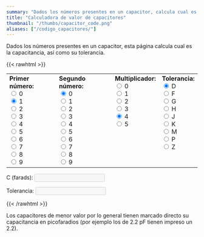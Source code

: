 ```yaml
---
summary: "Dados los números presentes en un capacitor, calcula cual es la capacitancia, y su tolerancia."
title: "Calculadora de valor de capacitores"
thumbnail: "/thumbs/capacitor_code.png"
aliases: ["/codigo_capacitores/"]
---
```


Dados los números presentes en un capacitor, esta página calcula cual es la capacitancia, así como su tolerancia.

{{< rawhtml >}}
<form action="" id="ccForm">
<table cellpadding="10" id="colorCode"><tr>
<td>
<b>Primer número:</b><br/>
<input name="band01" type="radio" value="0" class="w3-radio"/> <label class="w3-validate">0</label><br/>
<input name="band01" type="radio" value="10" checked="checked" class="w3-radio"/> <label class="w3-validate">1</label><br/>
<input name="band01" type="radio" value="20" class="w3-radio"/> <label class="w3-validate">2</label><br/>
<input name="band01" type="radio" value="30" class="w3-radio"/> <label class="w3-validate">3</label><br/>
<input name="band01" type="radio" value="40" class="w3-radio"/> <label class="w3-validate">4</label><br/>
<input name="band01" type="radio" value="50" class="w3-radio"/> <label class="w3-validate">5</label><br/>
<input name="band01" type="radio" value="60" class="w3-radio"/> <label class="w3-validate">6</label><br/>
<input name="band01" type="radio" value="70" class="w3-radio"/> <label class="w3-validate">7</label><br/>
<input name="band01" type="radio" value="80" class="w3-radio"/> <label class="w3-validate">8</label><br/>
<input name="band01" type="radio" value="90" class="w3-radio"/> <label class="w3-validate">9</label><br/>
</td>
<td>
<b>Segundo número:</b><br/>
<input name="band02" type="radio" value="0" checked="checked" class="w3-radio"/> <label class="w3-validate">0</label><br/>
<input name="band02" type="radio" value="1" class="w3-radio"/> <label class="w3-validate">1</label><br/>
<input name="band02" type="radio" value="2" class="w3-radio"/> <label class="w3-validate">2</label><br/>
<input name="band02" type="radio" value="3" class="w3-radio"/> <label class="w3-validate">3</label><br/>
<input name="band02" type="radio" value="4" class="w3-radio"/> <label class="w3-validate">4</label><br/>
<input name="band02" type="radio" value="5" class="w3-radio"/> <label class="w3-validate">5</label><br/>
<input name="band02" type="radio" value="6" class="w3-radio"/> <label class="w3-validate">6</label><br/>
<input name="band02" type="radio" value="7" class="w3-radio"/> <label class="w3-validate">7</label><br/>
<input name="band02" type="radio" value="8" class="w3-radio"/> <label class="w3-validate">8</label><br/>
<input name="band02" type="radio" value="9" class="w3-radio"/> <label class="w3-validate">9</label><br/>
</td>
<td valign="top">
<b>Multiplicador:</b><br/>
<input name="band03" type="radio" value="1" checked="checked" class="w3-radio"/> <label class="w3-validate">0</label><br/>
<input name="band03" type="radio" value="10" class="w3-radio"/> <label class="w3-validate">1</label><br/>
<input name="band03" type="radio" value="100" class="w3-radio"/> <label class="w3-validate">2</label><br/>
<input name="band03" type="radio" value="1000" class="w3-radio"/> <label class="w3-validate">3</label><br/>
<input name="band03" type="radio" value="10000" checked="checked" class="w3-radio"/> <label class="w3-validate">4</label><br/>
<input name="band03" type="radio" value="100000" class="w3-radio"/> <label class="w3-validate">5</label><br/>
</td>
<td valign="top">
<b>Tolerancia:</b><br/>
<input name="band04" type="radio" value="0.5pF" checked="checked" class="w3-radio"/> <label class="w3-validate">D</label><br/>
<input name="band04" type="radio" value="1%" class="w3-radio"/> <label class="w3-validate">F</label><br/>
<input name="band04" type="radio" value="2%" class="w3-radio"/> <label class="w3-validate">G</label><br/>
<input name="band04" type="radio" value="3%" class="w3-radio"/> <label class="w3-validate">H</label><br/>
<input name="band04" type="radio" value="5%" class="w3-radio"/> <label class="w3-validate">J</label><br/>
<input name="band04" type="radio" value="10%" class="w3-radio"/> <label class="w3-validate">K</label><br/>
<input name="band04" type="radio" value="20%" class="w3-radio"/> <label class="w3-validate">M</label><br/>
<input name="band04" type="radio" value="+100% -0%" class="w3-radio"/> <label class="w3-validate">P</label><br/>
<input name="band04" type="radio" value="+80% -20%" class="w3-radio"/> <label class="w3-validate">Z</label><br/>
</td>
</tr></table>
<p>C (farads): <input id="c" disabled="disabled" class="w3-input w3-border"/></p>
<p>Tolerancia: <input id="t" disabled="disabled" class="w3-input w3-border"/></p>
</form>
<script src="/inc/calculators/capacitor_code.js"></script>
{{< /rawhtml >}}

Los capacitores de menor valor por lo general tienen marcado directo su capacitancia en picofaradios (por ejemplo los de 2.2 pF tienen impreso un 2.2).
